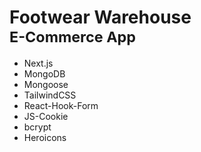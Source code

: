 # Footwear Warehouse <br/> <small>E-Commerce App</small>


*   Next.js
*   MongoDB
*   Mongoose
*   TailwindCSS
*   React-Hook-Form
*   JS-Cookie
*   bcrypt
*   Heroicons